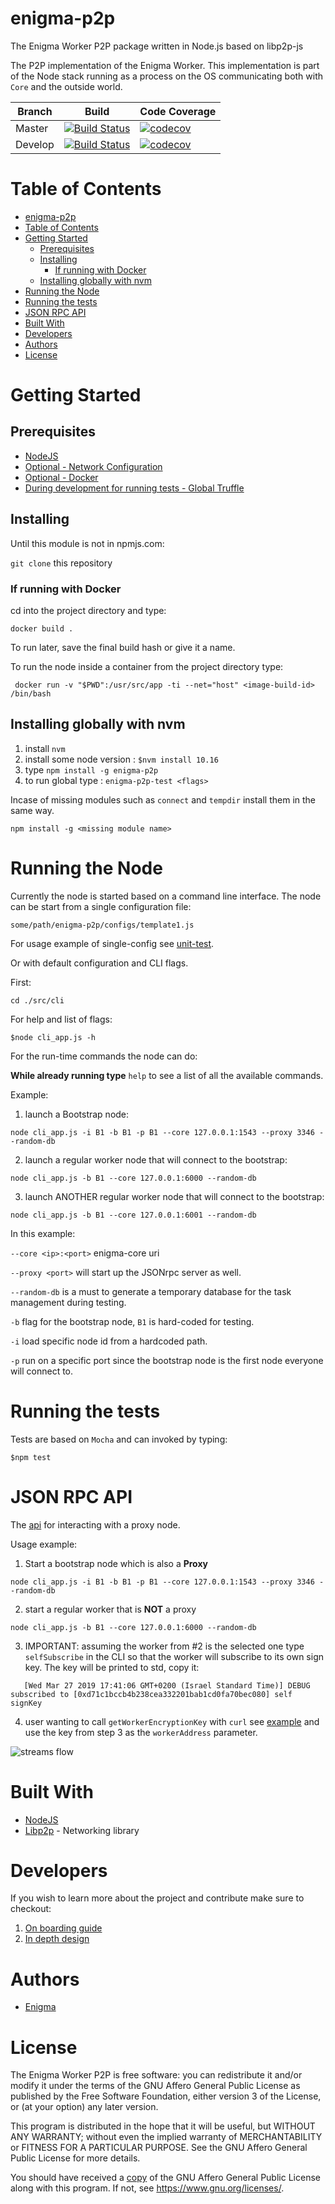 # enigma-p2p

The Enigma Worker P2P package written in Node.js based on libp2p-js

The P2P implementation of the Enigma Worker. This implementation is part of the Node stack running as a process on the OS communicating both with `Core` and the outside world.


| Branch | Build | Code Coverage | 
|--------|-------|---------------|
| Master |[![Build Status](https://travis-ci.com/enigmampc/enigma-p2p.svg?token=cNBBjbVVEGszuAJUokFT&branch=master)](https://travis-ci.com/enigmampc/enigma-p2p) | [![codecov](https://codecov.io/gh/enigmampc/enigma-p2p/branch/master/graph/badge.svg?token=SSyRKy7Ckg)](https://codecov.io/gh/enigmampc/enigma-p2p) |
| Develop |[![Build Status](https://travis-ci.com/enigmampc/enigma-p2p.svg?token=cNBBjbVVEGszuAJUokFT&branch=develop)](https://travis-ci.com/enigmampc/enigma-p2p) | [![codecov](https://codecov.io/gh/enigmampc/enigma-p2p/branch/develop/graph/badge.svg?token=SSyRKy7Ckg)](https://codecov.io/gh/enigmampc/enigma-p2p) |

# Table of Contents

- [enigma-p2p](#enigma-p2p)
- [Table of Contents](#table-of-contents)
- [Getting Started](#getting-started)
  - [Prerequisites](#prerequisites)
  - [Installing](#installing)
    - [If running with Docker](#if-running-with-docker)
  - [Installing globally with nvm](#installing-globally-with-nvm)
- [Running the Node](#running-the-node)
- [Running the tests](#running-the-tests)
- [JSON RPC API](#json-rpc-api)
- [Built With](#built-with)
- [Developers](#developers)
- [Authors](#authors)
- [License](#license)

# Getting Started


## Prerequisites

- [NodeJS](https://nodejs.org/en/)
- [Optional - Network Configuration]()
- [Optional - Docker](https://www.docker.com/)
- [During development for running tests - Global Truffle](https://truffleframework.com/)

## Installing

Until this module is not in npmjs.com: 

`git clone` this repository 

### If running with Docker

cd into the project directory and type:

`docker build .` 

To run later, save the final build hash or give it a name.

To run the node inside a container from the project directory type:

```
 docker run -v "$PWD":/usr/src/app -ti --net="host" <image-build-id> /bin/bash
```

## Installing globally with nvm 

1. install `nvm` 
2. install some node version : `$nvm install 10.16`
3. type `npm install -g enigma-p2p`
4. to run global type : `enigma-p2p-test <flags>`

Incase of missing modules such as `connect` and `tempdir` install them in the same way.

 `npm install -g <missing module name>`

# Running the Node

Currently the node is started based on a command line interface. 
The node can be start from a single configuration file:

 `some/path/enigma-p2p/configs/template1.js` 

 For usage example of single-config see [unit-test](https://github.com/enigmampc/enigma-p2p/blob/7825e490e789d4e52b441f390997f9b262b9cfbc/test/singleConfig/single_config_test.js#L39).

 Or with default configuration and CLI flags.

First:

`cd ./src/cli`

For help and list of flags:

`$node cli_app.js -h`

For the run-time commands the node can do:

**While already running type**  `help` to see a list of all the available commands. 

Example: 

1. launch a Bootstrap node: 

```
node cli_app.js -i B1 -b B1 -p B1 --core 127.0.0.1:1543 --proxy 3346 --random-db 
```

2. launch a regular worker node that will connect to the bootstrap: 

```
node cli_app.js -b B1 --core 127.0.0.1:6000 --random-db
```

3. launch ANOTHER regular worker node that will connect to the bootstrap:

```
node cli_app.js -b B1 --core 127.0.0.1:6001 --random-db
```

In this example: 

`--core <ip>:<port>` enigma-core uri

`--proxy <port>` will start up the JSONrpc server as well.

`--random-db` is a must to generate a temporary database for the task management during testing.

`-b` flag for the bootstrap node, `B1` is hard-coded for testing.

`-i` load specific node id from a hardcoded path.

`-p` run on a specific port since the bootstrap node is the first node everyone will connect to.


# Running the tests

Tests are based on `Mocha` and can invoked by typing:

`$npm test` 

# JSON RPC API

The [api](https://github.com/enigmampc/enigma-p2p/blob/develop/src/client_api/README.md) for interacting with a proxy node.

Usage example: 

1. Start a bootstrap node which is also a **Proxy**

```
node cli_app.js -i B1 -b B1 -p B1 --core 127.0.0.1:1543 --proxy 3346 --random-db 
```
2. start a regular worker that is **NOT** a proxy 

```
node cli_app.js -b B1 --core 127.0.0.1:6000 --random-db
```

3. IMPORTANT: assuming the worker from #2 is the selected one type `selfSubscribe` in the CLI so that the worker will subscribe to its own sign key. The key will be printed to std, copy it: 
   
```
   [Wed Mar 27 2019 17:41:06 GMT+0200 (Israel Standard Time)] DEBUG subscribed to [0xd71c1bccb4b238cea332201bab1cd0fa70bec080] self signKey
```

4. user wanting to call `getWorkerEncryptionKey` with `curl` see [example](https://github.com/enigmampc/enigma-p2p/blob/develop/src/client_api/README.md#getworkerencryptionkey) and use the key from step 3 as the `workerAddress` parameter.


<img src="docs/jsonrpc.png"
     alt="streams flow " />

# Built With

* [NodeJS](https://nodejs.org/en/)
* [Libp2p](https://libp2p.io/) - Networking library

# Developers

If you wish to learn more about the project and contribute make sure to checkout: 

1. [On boarding guide](docs/ON_BOARDING.md)
2. [In depth design](docs/ARCHITECTURE.md)

# Authors

* [Enigma](https://enigma.co/)

# License

The Enigma Worker P2P is free software: you can redistribute it and/or modify it under the terms of the GNU Affero General Public License as published by
the Free Software Foundation, either version 3 of the License, or (at your option) any later version.

This program is distributed in the hope that it will be useful, but WITHOUT ANY WARRANTY; without even the implied warranty of MERCHANTABILITY or FITNESS FOR A PARTICULAR PURPOSE.  See the GNU Affero General Public License for more details.

You should have received a [copy](LICENSE) of the GNU Affero General Public License along with this program.  If not, see <https://www.gnu.org/licenses/>.
